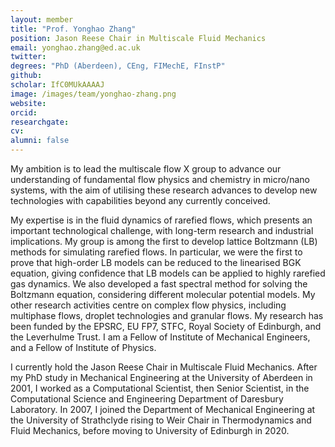 ```yaml
---
layout: member
title: "Prof. Yonghao Zhang"
position: Jason Reese Chair in Multiscale Fluid Mechanics
email: yonghao.zhang@ed.ac.uk
twitter: 
degrees: "PhD (Aberdeen), CEng, FIMechE, FInstP"
github: 
scholar: IfC0MUkAAAAJ
image: /images/team/yonghao-zhang.png
website: 
orcid:
researchgate: 	
cv: 
alumni: false
---
```


My ambition is to lead the multiscale flow X group to advance our understanding of fundamental flow physics and chemistry in micro/nano systems, with the aim of utilising these research advances to develop new technologies with capabilities beyond any currently conceived. 
 

My expertise is in the fluid dynamics of rarefied flows, which presents an important technological challenge, with long-term research and industrial implications. My group is among the first to develop lattice Boltzmann (LB) methods for simulating rarefied flows. In particular, we were the first to prove that high-order LB models can be reduced to the linearised BGK equation, giving confidence that LB models can be applied to highly rarefied gas dynamics. We also developed a fast spectral method for solving the Boltzmann equation, considering different molecular potential models. My other research activities centre on complex flow physics, including multiphase flows, droplet technologies and granular flows. My research has been funded by the EPSRC, EU FP7, STFC, Royal Society of Edinburgh, and the Leverhulme Trust. I am a Fellow of Institute of Mechanical Engineers, and a Fellow of Institute of Physics.

I currently hold the Jason Reese Chair in Multiscale Fluid Mechanics. After my PhD study in Mechanical Engineering at the University of Aberdeen in 2001, I worked as a Computational Scientist, then Senior Scientist, in the Computational Science and Engineering Department of Daresbury Laboratory. In 2007, I joined the Department of Mechanical Engineering at the University of Strathclyde rising to Weir Chair in Thermodynamics and Fluid Mechanics, before moving to University of Edinburgh in 2020.
